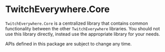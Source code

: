 # TwitchEverywhere.Core
`TwitchEverywhere.Core` is a centralized library that contains common functionality between the other `TwitchEverywhere` libraries.
You should not use this library directly, instead use the appropriate library for your needs.

APIs defined in this package are subject to change any time.
